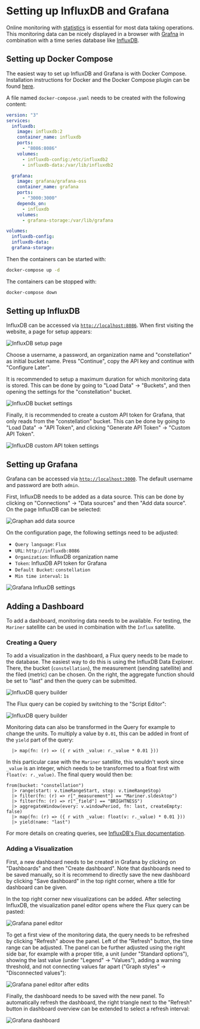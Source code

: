 # Setting up InfluxDB and Grafana

Online monitoring with [statistics](../concepts/statistics.md) is essential for most data taking operations.
This monitoring data can be nicely displayed in a browser with [Grafna](https://grafana.com/oss/grafana/) in combination
with a time series database like [InfluxDB](https://www.influxdata.com/).

## Setting up Docker Compose

The easiest way to set up InfluxDB and Grafana is with Docker Compose. Installation instructions for Docker and the
Docker Compose plugin can be found [here](https://docs.docker.com/engine/install/).

A file named `docker-compose.yaml` needs to be created with the following content:

```yaml
version: "3"
services:
  influxdb:
    image: influxdb:2
    container_name: influxdb
    ports:
      - "8086:8086"
    volumes:
      - influxdb-config:/etc/influxdb2
      - influxdb-data:/var/lib/influxdb2

  grafana:
    image: grafana/grafana-oss
    container_name: grafana
    ports:
      - "3000:3000"
    depends_on:
      - influxdb
    volumes:
      - grafana-storage:/var/lib/grafana

volumes:
  influxdb-config:
  influxdb-data:
  grafana-storage:
```

Then the containers can be started with:

```sh
docker-compose up -d
```

The containers can be stopped with:

```sh
docker-compose down
```

## Setting up InfluxDB

InfluxDB can be accessed via [`http://localhost:8086`](http://localhost:8086).
When first visiting the website, a page for setup appears:

![InfluxDB setup page](influxdb_setup.png)

Choose a username, a password, an organization name and "constellation" as initial bucket name.
Press "Continue", copy the API key and continue with "Configure Later".

It is recommended to setup a maximum duration for which monitoring data is stored.
This can be done by going to "Load Data" → "Buckets", and then opening the settings for the "constellation" bucket.

![InfluxDB bucket settings](influxdb_bucket.png)

Finally, it is recommended to create a custom API token for Grafana, that only reads from the "constellation" bucket.
This can be done by going to "Load Data" → "API Token", and clicking "Generate API Token" → "Custom API Token".

![InfluxDB custom API token settings](influxdb_api_key.png)

## Setting up Grafana

Grafana can be accessed via [`http://localhost:3000`](http://localhost:3000).
The default username and password are both `admin`.

First, InfluxDB needs to be added as a data source. This can be done by clicking on "Connections" → "Data sources" and then
"Add data source". On the page InfluxDB can be selected:

![Graphan add data source](grafana_add_influxdb.png)

On the configuration page, the following settings need to be adjusted:

- `Query language`: `Flux`
- `URL`: `http://influxdb:8086`
- `Organization`: InfluxDB organization name
- `Token`: InfluxDB API token for Grafana
- `Default Bucket`: `constellation`
- `Min time interval`: `1s`

![Grafana InfluxDB settings](grafana_setup_influxdb.png)

## Adding a Dashboard

To add a dashboard, monitoring data needs to be available.
For testing, the `Mariner` satellite can be used in combination with the `Influx` satellite.

### Creating a Query

To add a visualization in the dashboard, a Flux query needs to be made to the database. The easiest way to do this is using
the InfluxDB Data Explorer. There, the bucket (`constellation`), the measurement (sending satellite) and the filed (metric)
can be chosen. On the right, the aggregate function should be set to "last" and then the query can be submitted.

![InfluxDB query builder](influxdb_query_builder.png)

The Flux query can be copied by switching to the "Script Editor":

![InfluxDB query builder](influxdb_query_script.png)

Monitoring data can also be transformed in the Query for example to change the units.
To multiply a value by `0.01`, this can be added in front of the `yield` part of the query:

```flux
  |> map(fn: (r) => ({ r with _value: r._value * 0.01 }))
```

In this particular case with the `Mariner` satellite, this wouldn't work since `_value` is an integer, which needs to be
transformed to a float first with `float(v: r._value)`. The final query would then be:

```flux
from(bucket: "constellation")
  |> range(start: v.timeRangeStart, stop: v.timeRangeStop)
  |> filter(fn: (r) => r["_measurement"] == "Mariner.sldesktop")
  |> filter(fn: (r) => r["_field"] == "BRIGHTNESS")
  |> aggregateWindow(every: v.windowPeriod, fn: last, createEmpty: false)
  |> map(fn: (r) => ({ r with _value: float(v: r._value) * 0.01 }))
  |> yield(name: "last")
```

For more details on creating queries, see [InfluxDB's Flux documentation](https://docs.influxdata.com/influxdb/v2/query-data/flux/).

### Adding a Visualization

First, a new dashboard needs to be created in Grafana by clicking on "Dashboards" and then "Create dashboard".
Note that dashboards need to be saved manually, so it is recommend to directly save the new dashboard by clicking
"Save dashboard" in the top right corner, where a title for dashboard can be given.

In the top right corner new visualizations can be added. After selecting InfluxDB, the visualization panel editor opens
where the Flux query can be pasted:

![Grafana panel editor](grafana_panel_editor.png)

To get a first view of the monitoring data, the query needs to be refreshed by clicking "Refresh" above the panel.
Left of the "Refresh" button, the time range can be adjusted. The panel can be further adjusted using the right side bar,
for example with a proper title, a unit (under "Standard options"), showing the last value (under "Legend" → "Values"),
adding a warning threshold, and not connecting values far apart ("Graph styles" → "Disconnected values"):

![Grafana panel editor after edits](grafana_panel_editor_final.png)

Finally, the dashboard needs to be saved with the new panel. To automatically refresh the dashboard, the right triangle next
to the "Refresh" button in dashboard overview can be extended to select a refresh interval:

![Grafana dashboard](grafana_dashboard.png)
